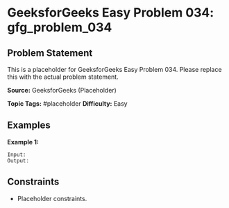 # GeeksforGeeks Easy Problem 034: gfg_problem_034

## Problem Statement

This is a placeholder for GeeksforGeeks Easy Problem 034.
Please replace this with the actual problem statement.

**Source:** GeeksforGeeks (Placeholder)

**Topic Tags:** #placeholder
**Difficulty:** Easy

## Examples

**Example 1:**

```
Input:
Output:
```

## Constraints

- Placeholder constraints.
